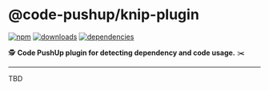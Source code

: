 # @code-pushup/knip-plugin

[![npm](https://img.shields.io/npm/v/%40code-pushup%2Feslint-plugin.svg)](https://www.npmjs.com/package/@code-pushup/knip-plugin)
[![downloads](https://img.shields.io/npm/dm/%40code-pushup%2Feslint-plugin)](https://npmtrends.com/@code-pushup/knip-plugin)
[![dependencies](https://img.shields.io/librariesio/release/npm/%40code-pushup/knip-plugin)](https://www.npmjs.com/package/@code-pushup/knip-plugin?activeTab=dependencies)

🕵️ **Code PushUp plugin for detecting dependency and code usage.** ✂️

---

TBD
